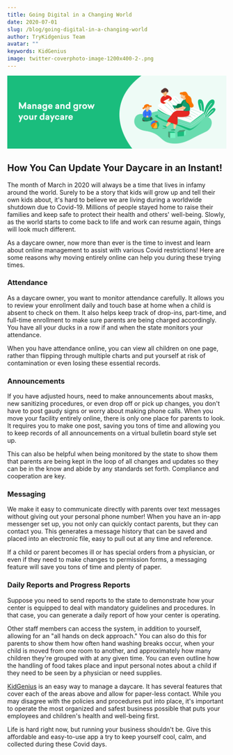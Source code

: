 ```yaml
---
title: Going Digital in a Changing World
date: 2020-07-01
slug: /blog/going-digital-in-a-changing-world
author: TryKidgenius Team
avatar: ""
keywords: KidGenius
image: twitter-coverphoto-image-1200x400-2-.png
---
```

![image](./twitter-coverphoto-image-1200x400-2-.png)

## How You Can Update Your Daycare in an Instant!

The month of March in 2020 will always be a time that lives in infamy around the world. Surely to be a story that kids will grow up and tell their own kids about, it's hard to believe we are living during a worldwide shutdown due to Covid-19. Millions of people stayed home to raise their families and keep safe to protect their health and others' well-being. Slowly, as the world starts to come back to life and work can resume again, things will look much different.

As a daycare owner, now more than ever is the time to invest and learn about online management to assist with various Covid restrictions! Here are some reasons why moving entirely online can help you during these trying times.

### Attendance

As a daycare owner, you want to monitor attendance carefully. It allows you to review your enrollment daily and touch base at home when a child is absent to check on them. It also helps keep track of drop-ins, part-time, and full-time enrollment to make sure parents are being charged accordingly. You have all your ducks in a row if and when the state monitors your attendance.

When you have attendance online, you can view all children on one page, rather than flipping through multiple charts and put yourself at risk of contamination or even losing these essential records.

### Announcements

If you have adjusted hours, need to make announcements about masks, new sanitizing procedures, or even drop off or pick up changes, you don't have to post gaudy signs or worry about making phone calls. When you move your facility entirely online, there is only one place for parents to look. It requires you to make one post, saving you tons of time and allowing you to keep records of all announcements on a virtual bulletin board style set up.

This can also be helpful when being monitored by the state to show them that parents are being kept in the loop of all changes and updates so they can be in the know and abide by any standards set forth. Compliance and cooperation are key.

### Messaging

We make it easy to communicate directly with parents over text messages without giving out your personal phone number! When you have an in-app messenger set up, you not only can quickly contact parents, but they can contact you. This generates a message history that can be saved and placed into an electronic file, easy to pull out at any time and reference.

If a child or parent becomes ill or has special orders from a physician, or even if they need to make changes to permission forms, a messaging feature will save you tons of time and plenty of paper.

### Daily Reports and Progress Reports

Suppose you need to send reports to the state to demonstrate how your center is equipped to deal with mandatory guidelines and procedures. In that case, you can generate a daily report of how your center is operating.

Other staff members can access the system, in addition to yourself, allowing for an "all hands on deck approach." You can also do this for parents to show them how often hand washing breaks occur, when your child is moved from one room to another, and approximately how many children they're grouped with at any given time. You can even outline how the handling of food takes place and input personal notes about a child if they need to be seen by a physician or need supplies.

[KidGenius](https://trykidgenius.com) is an easy way to manage a daycare. It has several features that cover each of the areas above and allow for paper-less contact. While you may disagree with the policies and procedures put into place, it's important to operate the most organized and safest business possible that puts your employees and children's health and well-being first.

Life is hard right now, but running your business shouldn't be. Give this affordable and easy-to-use app a try to keep yourself cool, calm, and collected during these Covid days.